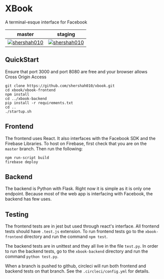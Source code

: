 # XBook
A terminal-esque interface for Facebook

| master | staging |
|--------|-------- |
| [![shershah010](https://circleci.com/gh/shershah010/xbook.svg?style=svg)](https://circleci.com/dashboard) | [![shershah010](https://circleci.com/gh/shershah010/xbook/tree/staging.svg?style=svg)](https://circleci.com/dashboard) |

## QuickStart
Ensure that port 3000 and port 8080 are free and your browser allows Cross Origin Access
```
git clone https://github.com/shershah010/xbook.git
cd xbook/xbook-frontend
npm install
cd ../xbook-backend
pip install -r requirements.txt
cd ..
./startup.sh
```

## Frontend
The frontend uses React. It also interfaces with the Facebook SDK and the Firebase Libraries. To host on Firebase, first check that you are on the `master` branch. Then run the following:
```
npm run-script build
firebase deploy
```

## Backend
The backend is Python with Flask. Right now it is simple as it is only one endpoint. Because most of the web app is interfacing with Facebook, the backend has few uses.

## Testing
The frontend tests are in jest but used through react's interface. All frontend tests should have `.test.js` extension. To run frontend tests go to the `xbook-frontend` directory and run the command `npm test`.

The backend tests are in unittest and they all live in the file `test.py`. In order to run the backend tests, go to the `xbook-backend` directory and run the command `python test.py`.

When a branch is pushed to github, circleci will run both frontend and backend tests on that branch. See the `.circleci/config.yml` for details.
